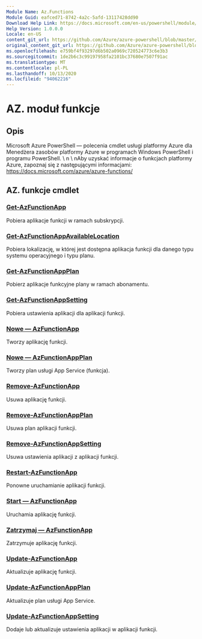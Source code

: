 ```yaml
---
Module Name: Az.Functions
Module Guid: eafced71-8742-4a2c-5afd-13117428dd90
Download Help Link: https://docs.microsoft.com/en-us/powershell/module/az.functions
Help Version: 1.0.0.0
Locale: en-US
content_git_url: https://github.com/Azure/azure-powershell/blob/master/src/Functions/help/Az.Functions.md
original_content_git_url: https://github.com/Azure/azure-powershell/blob/master/src/Functions/help/Az.Functions.md
ms.openlocfilehash: e759bf4f93297d6b502a0969c720524773c6e3b3
ms.sourcegitcommit: 1de2b6c3c99197958fa2101bc37680e7507f91ac
ms.translationtype: MT
ms.contentlocale: pl-PL
ms.lasthandoff: 10/13/2020
ms.locfileid: "94062216"
---
```

# AZ. moduł funkcje
## Opis
Microsoft Azure PowerShell — polecenia cmdlet usługi platformy Azure dla Menedżera zasobów platformy Azure w programach Windows PowerShell i programu PowerShell. \ n \ nAby uzyskać informacje o funkcjach platformy Azure, zapoznaj się z następującymi informacjami: https://docs.microsoft.com/azure/azure-functions/

## AZ. funkcje cmdlet
### [Get-AzFunctionApp](Get-AzFunctionApp.md)
Pobiera aplikacje funkcji w ramach subskrypcji.

### [Get-AzFunctionAppAvailableLocation](Get-AzFunctionAppAvailableLocation.md)
Pobiera lokalizację, w której jest dostępna aplikacja funkcji dla danego typu systemu operacyjnego i typu planu.

### [Get-AzFunctionAppPlan](Get-AzFunctionAppPlan.md)
Pobierz aplikacje funkcyjne plany w ramach abonamentu.

### [Get-AzFunctionAppSetting](Get-AzFunctionAppSetting.md)
Pobiera ustawienia aplikacji dla aplikacji funkcji.

### [Nowe — AzFunctionApp](New-AzFunctionApp.md)
Tworzy aplikację funkcji.

### [Nowe — AzFunctionAppPlan](New-AzFunctionAppPlan.md)
Tworzy plan usługi App Service (funkcja).

### [Remove-AzFunctionApp](Remove-AzFunctionApp.md)
Usuwa aplikację funkcji.

### [Remove-AzFunctionAppPlan](Remove-AzFunctionAppPlan.md)
Usuwa plan aplikacji funkcji.

### [Remove-AzFunctionAppSetting](Remove-AzFunctionAppSetting.md)
Usuwa ustawienia aplikacji z aplikacji funkcji.

### [Restart-AzFunctionApp](Restart-AzFunctionApp.md)
Ponowne uruchamianie aplikacji funkcji.

### [Start — AzFunctionApp](Start-AzFunctionApp.md)
Uruchamia aplikację funkcji.

### [Zatrzymaj — AzFunctionApp](Stop-AzFunctionApp.md)
Zatrzymuje aplikację funkcji.

### [Update-AzFunctionApp](Update-AzFunctionApp.md)
Aktualizuje aplikację funkcji.

### [Update-AzFunctionAppPlan](Update-AzFunctionAppPlan.md)
Aktualizuje plan usługi App Service.

### [Update-AzFunctionAppSetting](Update-AzFunctionAppSetting.md)
Dodaje lub aktualizuje ustawienia aplikacji w aplikacji funkcji.
